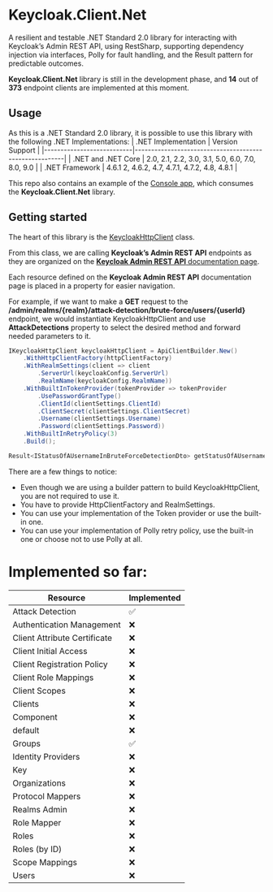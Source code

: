 # Keycloak.Client.Net
 A resilient and testable .NET Standard 2.0 library for interacting with Keycloak’s Admin REST API, using RestSharp, supporting dependency injection via interfaces, Polly for fault handling, and the Result pattern for predictable outcomes.

**Keycloak.Client.Net** library is still in the development phase, and **14** out of **373** endpoint clients are implemented at this moment.

## Usage
As this is a .NET Standard 2.0 library, it is possible to use this library with the following .NET Implementations:
| .NET Implementation       | Version Support                                        |
|---------------------------|--------------------------------------------------------|
| .NET and .NET Core         | 2.0, 2.1, 2.2, 3.0, 3.1, 5.0, 6.0, 7.0, 8.0, 9.0       |
| .NET Framework             | 4.6.1 2, 4.6.2, 4.7, 4.7.1, 4.7.2, 4.8, 4.8.1         |

This repo also contains an example of the [Console app](/src/Keycloak.Client.Net.Console/Program.cs), which consumes the **Keycloak.Client.Net** library.

## Getting started
The heart of this library is the [KeycloakHttpClient](/src/Keycloak.Client.Net/KeycloakHttpClient.cs) class.

From this class, we are calling **Keycloak’s Admin REST API** endpoints as they are organized on the [**Keycloak Admin REST API** documentation page](https://www.keycloak.org/docs-api/latest/rest-api/index.html).

Each resource defined on the **Keycloak Admin REST API** documentation page is placed in a property for easier navigation. 

For example, if we want to make a **GET** request to the **/admin/realms/{realm}/attack-detection/brute-force/users/{userId}** endpoint, we would instantiate KeycloakHttpClient and use **AttackDetections** property to select the desired method and forward needed parameters to it.

```csharp
IKeycloakHttpClient keycloakHttpClient = ApiClientBuilder.New()
    .WithHttpClientFactory(httpClientFactory)
    .WithRealmSettings(client => client
        .ServerUrl(keycloakConfig.ServerUrl)
        .RealmName(keycloakConfig.RealmName))
    .WithBuiltInTokenProvider(tokenProvider => tokenProvider
        .UsePasswordGrantType()
        .ClientId(clientSettings.ClientId)
        .ClientSecret(clientSettings.ClientSecret)
        .Username(clientSettings.Username)
        .Password(clientSettings.Password))
    .WithBuiltInRetryPolicy(3)
    .Build();

Result<IStatusOfAUsernameInBruteForceDetectionDto> getStatusOfAUsernameInBruteForceDetection = await keycloakHttpClient.AttackDetections.GetStatusOfAUsernameInBruteForceDetection("users-id");
```

There are a few things to notice:
* Even though we are using a builder pattern to build KeycloakHttpClient, you are not required to use it.
* You have to provide HttpClientFactory and RealmSettings.
* You can use your implementation of the Token provider or use the built-in one.
* You can use your implementation of Polly retry policy, use the built-in one or choose not to use Polly at all.


# Implemented so far:
| Resource                    | Implemented |
|-----------------------------|------------|
| Attack Detection             | ✅         |
| Authentication Management    | ❌         |
| Client Attribute Certificate  | ❌         |
| Client Initial Access        | ❌         |
| Client Registration Policy   | ❌         |
| Client Role Mappings         | ❌         |
| Client Scopes                | ❌         |
| Clients                      | ❌         |
| Component                    | ❌         |
| default                      | ❌         |
| Groups                       | ✅         |
| Identity Providers           | ❌         |
| Key                          | ❌         |
| Organizations                | ❌         |
| Protocol Mappers             | ❌         |
| Realms Admin                 | ❌         |
| Role Mapper                  | ❌         |
| Roles                        | ❌         |
| Roles (by ID)                | ❌         |
| Scope Mappings               | ❌         |
| Users                        | ❌         |
